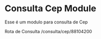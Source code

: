 # Consulta Cep Module

Esse é um modulo para consulta de Cep

Rota de Consulta
/consulta/cep/88104200
